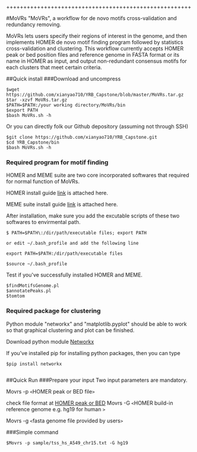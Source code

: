 ++++++++++++++++++++++++++++++++++++++++++++++++++++++

#MoVRs
"MoVRs", a workflow for de novo motifs cross-validation and redundancy removing.

MoVRs lets users specify their regions of interest in the genome, and then implements HOMER de novo motif finding program followed by statistics cross-validation and clustering. This workflow currently accepts HOMER peak or bed position files and reference genome in FASTA format or its name in HOMER as input, and output non-redundant consensus motifs for each clusters that meet certain criteria. 
 
 
##Quick install
###Download and uncompress
```
$wget https://github.com/xianyao710/YRB_Capstone/blob/master/MoVRs.tar.gz
$tar -xzvf MoVRs.tar.gz
$PATH=$PATH:/your working directory/MoVRs/bin
$export PATH
$bash MoVRs.sh -h
```
Or you can directly folk our Github depository (assuming not through SSH)

```
$git clone https://github.com/xianyao710/YRB_Capstone.git
$cd YRB_Capstone/bin
$bash MoVRs.sh -h
```


### Required program for motif finding
HOMER and MEME suite are two core incorporated softwares that required for normal function of MoVRs.

HOMER install guide [link](http://homer.salk.edu/homer/introduction/install.html) is attached here.

MEME suite install guide [link](http://meme-suite.org/doc/download.html?man_type=web) is attached here.

After installation, make sure you add the excutable scripts of these two softwares to envirmental path.

```
$ PATH=$PATH\:/dir/path/executable files; export PATH

or edit ~/.bash_profile and add the following line

export PATH=$PATH:/dir/path/executable files

$source ~/.bash_profile
```
Test if you've successfully installed HOMER and MEME.

```
$findMotifsGenome.pl
$annotatePeaks.pl
$tomtom

```

### Required package for clustering
Python module "networkx" and "matplotlib.pyplot" should be able to work so that graphical clustering and plot can be finished.

Download python module [Networkx](https://pypi.python.org/pypi/networkx/)

If you've installed pip for installing python packages, then you can type

```
$pip install networkx


```

##Quick Run
###Prepare your input
Two input parameters are mandatory.

Movrs -p `<`HOMER peak or BED file`>`

check file format at [HOMER peak or BED](http://homer.salk.edu/homer/ngs/peakMotifs.html) 
Movrs -G `<`HOMER build-in reference genome e.g. hg19 for human `>`

Movrs -g `<`fasta genome file provided by users`>`

###Simple command
```
$Movrs -p sample/tss_hs_A549_chr15.txt -G hg19
```
